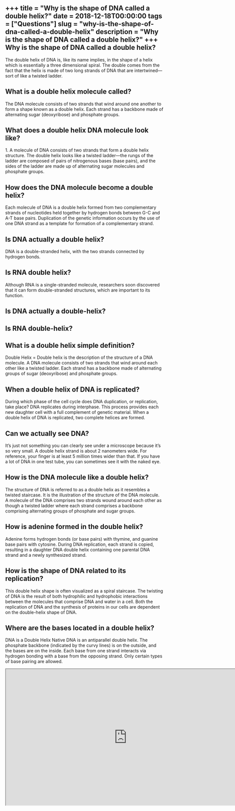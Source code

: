 +++
title = "Why is the shape of DNA called a double helix?"
date = 2018-12-18T00:00:00
tags = ["Questions"]
slug = "why-is-the-shape-of-dna-called-a-double-helix"
description = "Why is the shape of DNA called a double helix?"
+++
Why is the shape of DNA called a double helix?
----------------------------------------------

The double helix of DNA is, like its name implies, in the shape of a helix which is essentially a three dimensional spiral. The double comes from the fact that the helix is made of two long strands of DNA that are intertwined—sort of like a twisted ladder.

What is a double helix molecule called?
---------------------------------------

The DNA molecule consists of two strands that wind around one another to form a shape known as a double helix. Each strand has a backbone made of alternating sugar (deoxyribose) and phosphate groups.

What does a double helix DNA molecule look like?
------------------------------------------------

1\. A molecule of DNA consists of two strands that form a double helix structure. The double helix looks like a twisted ladder—the rungs of the ladder are composed of pairs of nitrogenous bases (base pairs), and the sides of the ladder are made up of alternating sugar molecules and phosphate groups.

How does the DNA molecule become a double helix?
------------------------------------------------

Each molecule of DNA is a double helix formed from two complementary strands of nucleotides held together by hydrogen bonds between G-C and A-T base pairs. Duplication of the genetic information occurs by the use of one DNA strand as a template for formation of a complementary strand.

Is DNA actually a double helix?
-------------------------------

DNA is a double-stranded helix, with the two strands connected by hydrogen bonds.

Is RNA double helix?
--------------------

Although RNA is a single-stranded molecule, researchers soon discovered that it can form double-stranded structures, which are important to its function.

Is DNA actually a double-helix?
-------------------------------

Is RNA double-helix?
--------------------

What is a double helix simple definition?
-----------------------------------------

​Double Helix = Double helix is the description of the structure of a DNA molecule. A DNA molecule consists of two strands that wind around each other like a twisted ladder. Each strand has a backbone made of alternating groups of sugar (deoxyribose) and phosphate groups.

When a double helix of DNA is replicated?
-----------------------------------------

During which phase of the cell cycle does DNA duplication, or replication, take place? DNA replicates during interphase. This process provides each new daughter cell with a full complement of genetic material. When a double helix of DNA is replicated, two complete helices are formed.

Can we actually see DNA?
------------------------

It’s just not something you can clearly see under a microscope because it’s so very small. A double helix strand is about 2 nanometers wide. For reference, your finger is at least 5 million times wider than that. If you have a lot of DNA in one test tube, you can sometimes see it with the naked eye.

How is the DNA molecule like a double helix?
--------------------------------------------

The structure of DNA is referred to as a double helix as it resembles a twisted staircase. It is the illustration of the structure of the DNA molecule. A molecule of the DNA comprises two strands wound around each other as though a twisted ladder where each strand comprises a backbone comprising alternating groups of phosphate and sugar groups.

How is adenine formed in the double helix?
------------------------------------------

Adenine forms hydrogen bonds (or base pairs) with thymine, and guanine base pairs with cytosine. During DNA replication, each strand is copied, resulting in a daughter DNA double helix containing one parental DNA strand and a newly synthesized strand.

How is the shape of DNA related to its replication?
---------------------------------------------------

This double helix shape is often visualized as a spiral staircase. The twisting of DNA is the result of both hydrophilic and hydrophobic interactions between the molecules that comprise DNA and water in a cell. Both the replication of DNA and the synthesis of proteins in our cells are dependent on the double-helix shape of DNA.

Where are the bases located in a double helix?
----------------------------------------------

DNA is a Double Helix Native DNA is an antiparallel double helix. The phosphate backbone (indicated by the curvy lines) is on the outside, and the bases are on the inside. Each base from one strand interacts via hydrogen bonding with a base from the opposing strand. Only certain types of base pairing are allowed.

<iframe allow="accelerometer; autoplay; clipboard-write; encrypted-media; gyroscope; picture-in-picture" allowfullscreen="" class="__youtube_prefs__  epyt-is-override  no-lazyload" data-no-lazy="1" data-origheight="433" data-origwidth="770" data-skipgform_ajax_framebjll="" height="433" id="_ytid_30670" loading="lazy" src="https://www.youtube.com/embed/GN6K3eNgmZ0?enablejsapi=1&autoplay=0&cc_load_policy=0&cc_lang_pref=&iv_load_policy=1&loop=0&modestbranding=0&rel=1&fs=1&playsinline=0&autohide=2&theme=dark&color=red&controls=1&" title="YouTube player" width="770"></iframe>